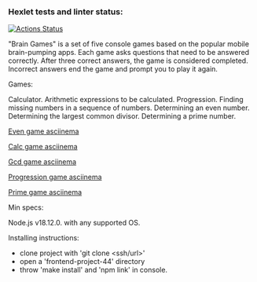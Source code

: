 ### Hexlet tests and linter status:
[![Actions Status](https://github.com/Staffelhof/frontend-project-44/workflows/hexlet-check/badge.svg)](https://github.com/Staffelhof/frontend-project-44/actions)

"Brain Games" is a set of five console games based on the popular mobile brain-pumping apps. Each game asks questions that need to be answered correctly. After three correct answers, the game is considered completed. Incorrect answers end the game and prompt you to play it again.

Games:

Calculator. Arithmetic expressions to be calculated.
Progression. Finding missing numbers in a sequence of numbers.
Determining an even number.
Determining the largest common divisor.
Determining a prime number.

[Even game asciinema](https://asciinema.org/a/ijcg3hxzx2Rxqof89AyHfBTpv)

[Calc game asciinema](https://asciinema.org/a/37pqYzyHE104b3aFBT5KaNL1A)

[Gcd game asciinema](https://asciinema.org/a/QqR9DM4sL7ppVp54NjVemNPIz)

[Progression game asciinema](https://asciinema.org/a/YUiYDGvlDCj8awjn4JgR6pyao)

[Prime game asciinema](https://asciinema.org/a/9CZkw3dKpMarWAFDNeGFUh1ii)

Min specs:

Node.js v18.12.0. with any supported OS.

Installing instructions:
- clone project with 'git clone <ssh/url>'
- open a 'frontend-project-44' directory
- throw 'make install' and 'npm link' in console.
